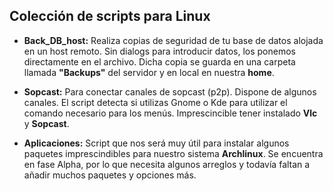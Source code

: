 ## Colección de scripts para Linux

* **Back_DB_host:** Realiza copias de seguridad de tu base de datos alojada en un host remoto. Sin dialogs para introducir datos, los ponemos directamente en el archivo. Dicha copia se guarda en una carpeta llamada **"Backups"** del servidor y en local en nuestra **home**.

* **Sopcast:** Para conectar canales de sopcast (p2p). Dispone de algunos canales. El script detecta si utilizas Gnome o Kde para utilizar el comando necesario para los menús. Imprescincible tener instalado **Vlc** y **Sopcast**.

* **Aplicaciones:** Script que nos será muy útil para instalar algunos paquetes imprescindibles para nuestro sistema **Archlinux**. Se encuentra en fase Alpha, por lo que necesita algunos arreglos y todavía faltan a añadir muchos paquetes y opciones más.
